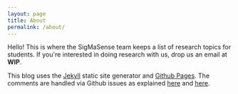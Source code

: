 ```yaml
---
layout: page
title: About
permalink: /about/
---
```


Hello! This is where the SigMaSense team keeps a list of research topics for students. If you're interested in doing research with us, drop us an email at **WIP**. 

This blog uses the [Jekyll](https://jekyllrb.com/) static site generator and [Github Pages](https://pages.github.com/). The comments are handled via Github issues as explained [here](https://dc25.github.io/myBlog/2017/06/24/using-github-comments-in-a-jekyll-blog.html) and [here](https://github.com/dc25/minimaWithGithubComments).
